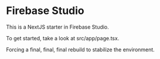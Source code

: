 
# Firebase Studio

This is a NextJS starter in Firebase Studio.

To get started, take a look at src/app/page.tsx.

Forcing a final, final, final rebuild to stabilize the environment.



